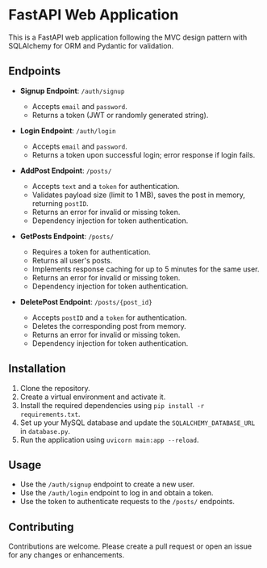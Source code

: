 # FastAPI Web Application

This is a FastAPI web application following the MVC design pattern with SQLAlchemy for ORM and Pydantic for validation.

## Endpoints

- **Signup Endpoint**: `/auth/signup`
  - Accepts `email` and `password`.
  - Returns a token (JWT or randomly generated string).

- **Login Endpoint**: `/auth/login`
  - Accepts `email` and `password`.
  - Returns a token upon successful login; error response if login fails.

- **AddPost Endpoint**: `/posts/`
  - Accepts `text` and a `token` for authentication.
  - Validates payload size (limit to 1 MB), saves the post in memory, returning `postID`.
  - Returns an error for invalid or missing token.
  - Dependency injection for token authentication.

- **GetPosts Endpoint**: `/posts/`
  - Requires a token for authentication.
  - Returns all user's posts.
  - Implements response caching for up to 5 minutes for the same user.
  - Returns an error for invalid or missing token.
  - Dependency injection for token authentication.

- **DeletePost Endpoint**: `/posts/{post_id}`
  - Accepts `postID` and a `token` for authentication.
  - Deletes the corresponding post from memory.
  - Returns an error for invalid or missing token.
  - Dependency injection for token authentication.

## Installation

1. Clone the repository.
2. Create a virtual environment and activate it.
3. Install the required dependencies using `pip install -r requirements.txt`.
4. Set up your MySQL database and update the `SQLALCHEMY_DATABASE_URL` in `database.py`.
5. Run the application using `uvicorn main:app --reload`.

## Usage

- Use the `/auth/signup` endpoint to create a new user.
- Use the `/auth/login` endpoint to log in and obtain a token.
- Use the token to authenticate requests to the `/posts/` endpoints.

## Contributing

Contributions are welcome. Please create a pull request or open an issue for any changes or enhancements.
